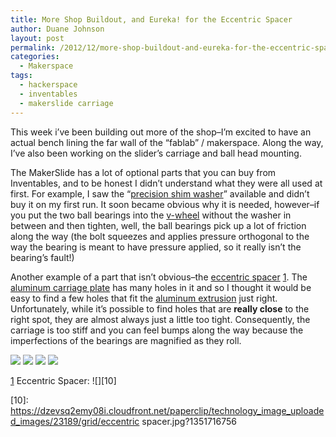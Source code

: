 ```yaml
---
title: More Shop Buildout, and Eureka! for the Eccentric Spacer
author: Duane Johnson
layout: post
permalink: /2012/12/more-shop-buildout-and-eureka-for-the-eccentric-spacer/
categories:
  - Makerspace
tags:
  - hackerspace
  - inventables
  - makerslide carriage
---
```


This week i’ve been building out more of the shop–I’m excited to have an actual bench lining the far wall of the “fablab” / makerspace. Along the way, I’ve also been working on the slider’s carriage and ball head mounting.

The MakerSlide has a lot of optional parts that you can buy from Inventables, and to be honest I didn’t understand what they were all used at first. For example, I saw the “[precision shim washer][1]” available and didn’t buy it on my first run. It soon became obvious why it is needed, however–if you put the two ball bearings into the [v-wheel][2] without the washer in between and then tighten, well, the ball bearings pick up a lot of friction along the way (the bolt squeezes and applies pressure orthogonal to the way the bearing is meant to have pressure applied, so it really isn’t the bearing’s fault!)

 [1]: https://www.inventables.com/technologies/precision-shim-washer
 [2]: https://www.inventables.com/technologies/dual-bearing-v-wheel-kit

Another example of a part that isn’t obvious–the [eccentric spacer][3] [1]. The [aluminum carriage plate][4] has many holes in it and so I thought it would be easy to find a few holes that fit the [aluminum extrusion][5] just right. Unfortunately, while it’s possible to find holes that are **really close** to the right spot, they are almost always just a little too tight. Consequently, the carriage is too stiff and you can feel bumps along the way because the imperfections of the bearings are magnified as they roll.

 [3]: https://www.inventables.com/technologies/eccentric-spacer
 [4]: https://www.inventables.com/technologies/standard-wheel-carriage-plate
 [5]: https://www.inventables.com/technologies/aluminum-extrusion

![][6] 
![][7] 
![][8] 
![][9] 


[1] Eccentric Spacer: ![][10]

 [6]: https://dl.dropbox.com/s/3noi78gjlbzl2l9/2012-12-08-bottom-of-plate.jpg?dl=1
 [7]: https://dl.dropbox.com/s/yh46vixp9m7zj3h/2012-12-08-shop.jpg?dl=1
 [8]: https://dl.dropbox.com/s/csphubosg0u9mre/2012-12-08-spacers.jpg?dl=1
 [9]: https://dl.dropbox.com/s/4n8c6xhd1z61sj5/2012-12-08-eccentric-spacer.jpg?dl=1
 [10]: https://dzevsq2emy08i.cloudfront.net/paperclip/technology_image_uploaded_images/23189/grid/eccentric spacer.jpg?1351716756